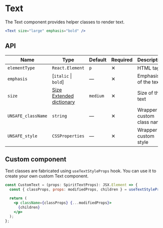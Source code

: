 # Text

The Text component provides helper classes to render text.

```jsx
<Text size="large" emphasis="bold" />
```

## API

| Name               | Type                                        | Default  | Required | Description               |
| ------------------ | ------------------------------------------- | -------- | -------- | ------------------------- |
| `elementType`      | `React.Element`                             | `p`      | ✕        | HTML tag                  |
| `emphasis`         | [`italic` \| `bold`]                        | —        | ✕        | Emphasis of the text      |
| `size`             | [Size Extended dictionary][dictionary-size] | `medium` | ✕        | Size of the text          |
| `UNSAFE_className` | `string`                                    | —        | ✕        | Wrapper custom class name |
| `UNSAFE_style`     | `CSSProperties`                             | —        | ✕        | Wrapper custom style      |

## Custom component

Text classes are fabricated using `useTextStyleProps` hook. You can use it to create your own custom Text component.

```jsx
const CustomText = (props: SpiritTextProps): JSX.Element => {
  const { classProps, props: modifiedProps, children } = useTextStyleProps(props);

  return (
    <p className={classProps} {...modifiedProps}>
      {children}
    </p>
  );
};
```

[dictionary-size]: https://github.com/lmc-eu/spirit-design-system/tree/main/docs/DICTIONARIES.md#size
